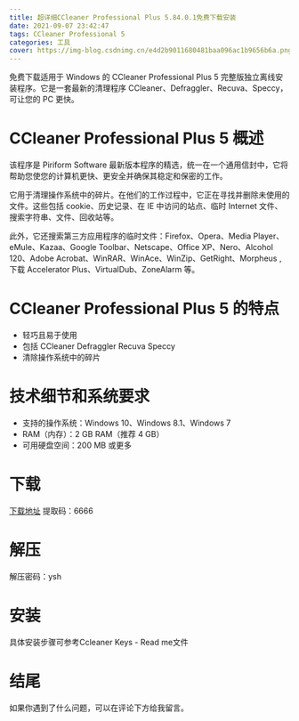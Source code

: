 ```yaml
---
title: 超详细CCleaner Professional Plus 5.84.0.1免费下载安装
date: 2021-09-07 23:42:47
tags: CCleaner Professional 5
categories: 工具
cover: https://img-blog.csdnimg.cn/e4d2b9011680481baa096ac1b9656b6a.png
---
```


免费下载适用于 Windows 的 CCleaner Professional Plus 5 完整版独立离线安装程序。它是一套最新的清理程序 CCleaner、Defraggler、Recuva、Speccy，可让您的 PC 更快。

# CCleaner Professional Plus 5 概述
该程序是 Piriform Software 最新版本程序的精选，统一在一个通用信封中，它将帮助您使您的计算机更快、更安全并确保其稳定和保密的工作。

它用于清理操作系统中的碎片。在他们的工作过程中，它正在寻找并删除未使用的文件。这些包括 cookie、历史记录、在 IE 中访问的站点、临时 Internet 文件、搜索字符串、文件、回收站等。

此外，它还搜索第三方应用程序的临时文件：Firefox、Opera、Media Player、eMule、Kazaa、Google Toolbar、Netscape、Office XP、Nero、Alcohol 120、Adobe Acrobat、WinRAR、WinAce、WinZip、GetRight、Morpheus , 下载 Accelerator Plus、VirtualDub、ZoneAlarm 等。

# CCleaner Professional Plus 5 的特点
- 轻巧且易于使用
- 包括 CCleaner Defraggler Recuva Speccy
- 清除操作系统中的碎片

# 技术细节和系统要求
- 支持的操作系统：Windows 10、Windows 8.1、Windows 7
- RAM（内存）：2 GB RAM（推荐 4 GB）
- 可用硬盘空间：200 MB 或更多

# 下载
[下载地址](https://pan.baidu.com/s/1OPlz6hfhkXWPtLLtFhNS1g)
提取码：6666

# 解压
解压密码：ysh

# 安装
具体安装步骤可参考Ccleaner Keys - Read me文件

# 结尾
如果你遇到了什么问题，可以在评论下方给我留言。













